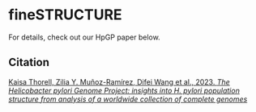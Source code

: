 # fineSTRUCTURE

For details, check out our HpGP paper below.

## Citation
[Kaisa Thorell, Zilia Y. Muñoz-Ramírez, Difei Wang et al., 2023. *The Helicobacter pylori Genome Project: insights into H. pylori population structure from analysis of a worldwide collection of complete genomes*](https://www.nature.com/articles/s41467-023-43562-y)

